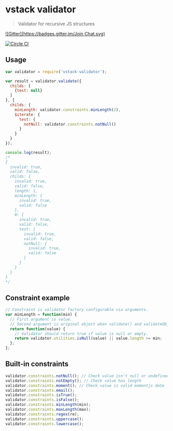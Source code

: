 # vstack validator

> Validator for recursive JS structures

[![Gitter](https://badges.gitter.im/Join Chat.svg)](https://gitter.im/vslinko-vstack/vstack-validator?utm_source=badge&utm_medium=badge&utm_campaign=pr-badge)

[![Circle CI](https://circleci.com/gh/vslinko-vstack/vstack-validator/tree/master.svg?style=svg)](https://circleci.com/gh/vslinko-vstack/vstack-validator/tree/master)

## Usage

```js
var validator = require('vstack-validator');

var result = validator.validate({
  childs: [
    {test: null}
  ]
}, {
  childs: {
    minLength: validator.constraints.minLength(2),
    $iterate: {
      test: {
        notNull: validator.constraints.notNull()
      }
    }
  }
});

console.log(result);
/*
{
  invalid: true,
  valid: false,
  childs: {
    invalid: true,
    valid: false,
    length: 1,
    minLength: {
      invalid: true,
      valid: false
    },
    0: {
      invalid: true,
      valid: false,
      test: {
        invalid: true,
        valid: false,
        notNull: {
          invalid: true,
          valid: false
        }
      }
    }
  }
}
*/
```

## Constraint example

```js
// Constraint is validator factory configurable via arguments.
var minLength = function(min) {
  // First argument is value.
  // Second argument is original object when validate() and validateObject() are used.
  return function(value) {
    // Validator should return true if value is null or empty.
    return validator.utilities.isNull(value) || value.length >= min;
  };
};
```

## Built-in constraints

```js
validator.constraints.notNull(); // Check value isn't null or undefined
validator.constraints.notEmpty(); // Check value has length
validator.constraints.moment(); // Check value is valid momentjs date
validator.constraints.email();
validator.constraints.isTrue();
validator.constraints.isFalse();
validator.constraints.minLength(min);
validator.constraints.maxLength(max);
validator.constraints.regex(re);
validator.constraints.uppercase();
validator.constraints.lowercase();
```
